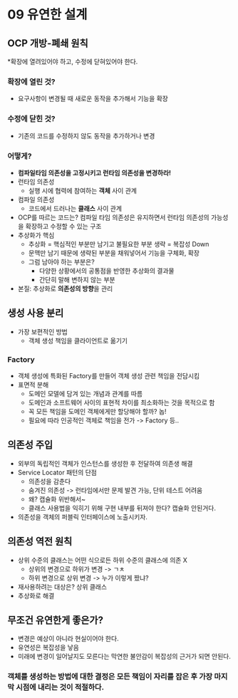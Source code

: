 # 09 유연한 설계

## OCP 개방-폐쇄 원칙

*확장에 열려있어야 하고, 수정에 닫혀있어야 한다.

### 확장에 열린 것?
- 요구사항이 변경될 때 새로운 동작을 추가해서 기능을 확장

### 수정에 닫힌 것?
- 기존의 코드를 수정하지 않도 동작을 추가하거나 변경

### 어떻게?

- **컴파일타임 의존성을 고정시키고 런타임 의존성을 변경하라!**
- 런타임 의존성
  - 실행 시에 협력에 참여하는 **객체** 사이 관계
- 컴파일 의존성
  - 코드에서 드러나는 **클래스** 사이 관계
- OCP를 따르는 코드는? 컴파일 타임 의존성은 유지하면서 런타임 의존성의 가능성을 확장하고 수정할 수 있는 구조
- 추상화가 핵심
  - 추상화 = 핵심적인 부분만 남기고 불필요한 부분 생략 = 복잡성 Down
  - 문맥만 남기 때문에 생략된 부분을 채워넣어서 기능을 구체화, 확장
  - 그럼 남아야 하는 부분은?
    - 다양한 상황에서의 공통점을 반영한 추상화의 결과물
    - 간단히 말해 변하지 않는 부분
- 본질: 추상화로 **의존성의 방향**을 관리

## 생성 사용 분리

- 가장 보편적인 방법
  - 객체 생성 책임을 클라이언트로 옮기기

### Factory

- 객체 생성에 특화된 Factory를 만들어 객체 생성 관련 책임을 전담시킴
- 표면적 분해
  - 도메인 모델에 담겨 있는 개념과 관계를 따름
  - 도메인과 소프트웨어 사이의 표현적 차이를 최소화하는 것을 목적으로 함
  - 꼭 모든 책임을 도메인 객체에게만 할당해야 할까? 놉!
  - 필요에 따라 인공적인 객체로 책임을 전가 -> Factory 등..

## 의존성 주입

- 외부의 독립적인 객체가 인스턴스를 생성한 후 전달하여 의존생 해결
- Service Locator 패턴의 단점
  - 의존성을 감춘다
  - 숨겨진 의존성 -> 런타임에서만 문제 발견 가능, 단위 테스트 어려움
  - 왜? 캡슐화 위반해서~
  - 클래스 사용법을 익히기 위해 구현 내부를 뒤져야 한다? 캡슐화 안된거다.
- 의존성을 객체의 퍼블릭 인터페이스에 노출시키자.

## 의존성 역전 원칙

- 상위 수준의 클래스는 어떤 식으로든 하위 수준의 클래스에 의존 X
  - 상위의 변경으로 하위가 변경 -> ㄱㅊ
  - 하위 변경으로 상위 변경 -> 누가 이렇게 짰냐?
- 재사용하려는 대상은? 상위 클래스
- 추상화로 해결


## 무조건 유연한게 좋은가?

- 변경은 예상이 아니라 현실이어야 한다.
- 유연성은 복잡성을 낳음
- 미래에 변경이 일어날지도 모른다는 막연한 불안감이 복잡성의 근거가 되면 안된다.

### 객체를 생성하는 방법에 대한 결정은 모든 책임이 자리를 잡은 후 가장 마지막 시점에 내리는 것이 적절하다.